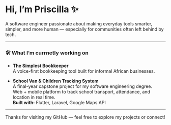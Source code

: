 # Hi, I’m Priscilla ✨  
A software engineer passionate about making everyday tools smarter, simpler, and more human — especially for communities often left behind by tech.

---

### 🛠️ What I’m currnetly working on

- **The Simplest Bookkeeper**  
  A voice-first bookkeeping tool built for informal African businesses.  

- **School Van & Children Tracking System**  
  A final-year capstone project for my software engineering degree.  
  Web + mobile platform to track school transport, attendance, and location in real time.  
  **Built with:** Flutter, Laravel, Google Maps API

---

Thanks for visiting my GitHub — feel free to explore my projects or connect!

